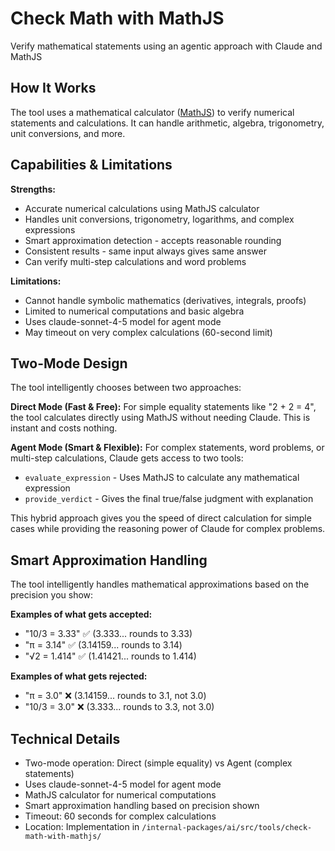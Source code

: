 # Check Math with MathJS

Verify mathematical statements using an agentic approach with Claude and MathJS

## How It Works

The tool uses a mathematical calculator ([MathJS](https://mathjs.org/)) to verify numerical statements and calculations. It can handle arithmetic, algebra, trigonometry, unit conversions, and more.

## Capabilities & Limitations

**Strengths:** 
- Accurate numerical calculations using MathJS calculator
- Handles unit conversions, trigonometry, logarithms, and complex expressions
- Smart approximation detection - accepts reasonable rounding
- Consistent results - same input always gives same answer
- Can verify multi-step calculations and word problems

**Limitations:**
- Cannot handle symbolic mathematics (derivatives, integrals, proofs)
- Limited to numerical computations and basic algebra
- Uses claude-sonnet-4-5 model for agent mode
- May timeout on very complex calculations (60-second limit)

## Two-Mode Design

The tool intelligently chooses between two approaches:

**Direct Mode (Fast & Free):** For simple equality statements like "2 + 2 = 4", the tool calculates directly using MathJS without needing Claude. This is instant and costs nothing.

**Agent Mode (Smart & Flexible):** For complex statements, word problems, or multi-step calculations, Claude gets access to two tools:
- `evaluate_expression` - Uses MathJS to calculate any mathematical expression
- `provide_verdict` - Gives the final true/false judgment with explanation

This hybrid approach gives you the speed of direct calculation for simple cases while providing the reasoning power of Claude for complex problems.

## Smart Approximation Handling

The tool intelligently handles mathematical approximations based on the precision you show:

**Examples of what gets accepted:**
- "10/3 = 3.33" ✅ (3.333... rounds to 3.33)
- "π = 3.14" ✅ (3.14159... rounds to 3.14) 
- "√2 = 1.414" ✅ (1.41421... rounds to 1.414)

**Examples of what gets rejected:**
- "π = 3.0" ❌ (3.14159... rounds to 3.1, not 3.0)
- "10/3 = 3.0" ❌ (3.333... rounds to 3.3, not 3.0)

## Technical Details

- Two-mode operation: Direct (simple equality) vs Agent (complex statements)
- Uses claude-sonnet-4-5 model for agent mode
- MathJS calculator for numerical computations
- Smart approximation handling based on precision shown
- Timeout: 60 seconds for complex calculations
- Location: Implementation in `/internal-packages/ai/src/tools/check-math-with-mathjs/`
